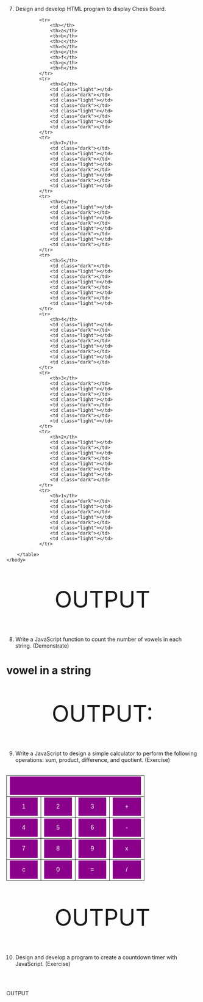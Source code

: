 7.	Design and develop HTML program to display Chess Board.  

<!DOCTYPE html>
<html>
    <head>
        <title>chess </title>
                <style>
            .chess-board { border-spacing: 0; border-collapse: collapse; }
                     td { border: 1px solid; width: 2em; height: 2em; }
           .light { background:white; }
             .dark { background: black; }
        </style>
    </head>
    <body>
        <table class="chess-board">
            
                <tr>
                    <th></th>
                    <th>a</th>
                    <th>b</th>
                    <th>c</th>
                    <th>d</th>
                    <th>e</th>
                    <th>f</th>
                    <th>g</th>
                    <th>h</th>
                </tr>
                <tr>
                    <th>8</th>
                    <td class="light"></td>
                    <td class="dark"></td>
                    <td class="light"></td>
                    <td class="dark"></td>
                    <td class="light"></td>
                    <td class="dark"></td>
                    <td class="light"></td>
                    <td class="dark"></td>
                </tr>
                <tr>
                    <th>7</th>
                    <td class="dark"></td>
                    <td class="light"></td>
                    <td class="dark"></td>
                    <td class="light"></td>
                    <td class="dark"></td>
                    <td class="light"></td>
                    <td class="dark"></td>
                    <td class="light"></td>
                </tr>
                <tr>
                    <th>6</th>
                    <td class="light"></td>
                    <td class="dark"></td>
                    <td class="light"></td>
                    <td class="dark"></td>
                    <td class="light"></td>
                    <td class="dark"></td>
                    <td class="light"></td>
                    <td class="dark"></td>
                </tr>
                <tr>
                    <th>5</th>
                    <td class="dark"></td>
                    <td class="light"></td>
                    <td class="dark"></td>
                    <td class="light"></td>
                    <td class="dark"></td>
                    <td class="light"></td>
                    <td class="dark"></td>
                    <td class="light"></td>
                </tr>
                <tr>
                    <th>4</th>
                    <td class="light"></td>
                    <td class="dark"></td>
                    <td class="light"></td>
                    <td class="dark"></td>
                    <td class="light"></td>
                    <td class="dark"></td>
                    <td class="light"></td>
                    <td class="dark"></td>
                </tr>
                <tr>
                    <th>3</th>
                    <td class="dark"></td>
                    <td class="light"></td>
                    <td class="dark"></td>
                    <td class="light"></td>
                    <td class="dark"></td>
                    <td class="light"></td>
                    <td class="dark"></td>
                    <td class="light"></td>
                </tr>
                <tr>
                    <th>2</th>
                    <td class="light"></td>
                    <td class="dark"></td>
                    <td class="light"></td>
                    <td class="dark"></td>
                    <td class="light"></td>
                    <td class="dark"></td>
                    <td class="light"></td>
                    <td class="dark"></td>
                </tr>
                <tr>
                    <th>1</th>
                    <td class="dark"></td>
                    <td class="light"></td>
                    <td class="dark"></td>
                    <td class="light"></td>
                    <td class="dark"></td>
                    <td class="light"></td>
                    <td class="dark"></td>
                    <td class="light"></td>
                </tr>
            
        </table>
    </body>
</html>

OUTPUT
 

8.	Write a JavaScript function to count the number of vowels in each string. (Demonstrate)
<html>
	<head>
		<title>
			get a number of vowels in a string in JavaScript
		</title>
	</head>
<body>
	<h1>
		vowel in a string
	</h1>
<script>
function getVowels(string) {
	var Vowels = 'aAeEiIoOuU';
	var vowelsCount = 0;
	for(var i = 0; i < string.length ; i++) {
		if (Vowels.indexOf(string[i]) !== -1) {
			vowelsCount += 1;
		}
	}
return vowelsCount;
}
document.write("The Number of vowels in -"+" Computer Science "+ getVowels("Computer Science "));
</script>
</body>
</html>

OUTPUT:
 
9.	Write a JavaScript to design a simple calculator to perform the following operations: sum, product, difference, and quotient. (Exercise)
<html>
	<head>
<title> Simple Calculator </title>
<style>
	input {
	    background-color:darkmagenta; 
	    border: none;
        	    color: white;
                   width: 100%;
	    padding: 15px 32px;
        	    text-align: center;
        	    text-decoration: none;
	    display: inline-block;
                     font-size: 16px;
	}
	
</style>	
</head>
<body>
	<center>
        	      <form name="calculator">
         <table>
            <tr>
               <td colspan="4">
                  <input type="text" name="display">
               </td>
            </tr>
            <tr>
               <td><input type="button" value="1" onclick="calculator.display.value += '1'"></td>
               <td><input type="button"  value="2" onclick="calculator.display.value += '2'"></td>
               <td><input type="button"  value="3" onclick="calculator.display.value += '3'"></td>
               <td><input type="button"  value="+" onclick="calculator.display.value += '+'"></td>
            </tr>
            <tr>
               <td><input type="button" value="4" onclick="calculator.display.value += '4'"></td>
               <td><input type="button" value="5" onclick="calculator.display.value += '5'"></td>
	               <td><input type="button" value="6" onclick="calculator.display.value += '6'"></td>
	               <td><input type="button" value="-" onclick="calculator.display.value += '-'"></td>
	            </tr>
	            <tr>
               <td><input type="button" value="7" onclick="calculator.display.value += '7'"></td>
               <td><input type="button" value="8" onclick="calculator.display.value += '8'"></td>
               <td><input type="button" value="9" onclick="calculator.display.value += '9'"></td>
               <td><input type="button" value="x" onclick="calculator.display.value += '*'"></td>
            </tr>
	            <tr>
	               <td><input type="button" value="c" onclick="calculator.display.value = ''"></td>
	               <td><input type="button" value="0" onclick="calculator.display.value += '0'"></td>
	               <td><input type="button"value="="onclick="calculator.display.value = eval(calculator.display.value)"></td>
	               <td><input type="button" value="/" onclick="calculator.display.value += '/'"></td>
	            </tr>
	         </table>
	      </form>
	</center>
	   </body>
   </html>

OUTPUT
 
10.	Design and develop a program to create a countdown timer with JavaScript. (Exercise)
<!DOCTYPE HTML>
<html>
<head>
<style>
p { text-align: center; font-size: 60px; }
</style>
</head>
<body>
<p id="demo"></p>

<script>
var deadline = new Date("march 7, 2025 10:00:25").getTime();
var x = setInterval(function() {
  var t = deadline - new Date().getTime();
  if (t < 0) {
    clearInterval(x);
    document.getElementById("demo").innerHTML = "EXPIRED";
  } else {
    document.getElementById("demo").innerHTML = Math.floor(t / (1000 * 60 * 60 * 24)) + "d " +
    Math.floor((t % (1000 * 60 * 60 * 24)) / (1000 * 60 * 60)) + "h " +
    Math.floor((t % (1000 * 60 * 60)) / (1000 * 60)) + "m " +
    Math.floor((t % (1000 * 60)) / 1000) + "s ";
  }
}, 1000);
</script>
</body>
</html>
OUTPUT
 

 

